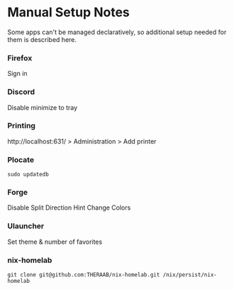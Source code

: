 # Manual Setup Notes

Some apps can't be managed declaratively, so additional setup needed for them is described here.

### Firefox

Sign in

### Discord

Disable minimize to tray

### Printing

http://localhost:631/ > Administration > Add printer

### Plocate

```console
sudo updatedb
```

### Forge

Disable Split Direction Hint
Change Colors

### Ulauncher

Set theme & number of favorites

### nix-homelab

```console
git clone git@github.com:THERAAB/nix-homelab.git /nix/persist/nix-homelab
```
